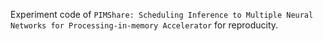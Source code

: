 Experiment code of `PIMShare: Scheduling Inference to Multiple Neural Networks for Processing-in-memory Accelerator` for reproducity.